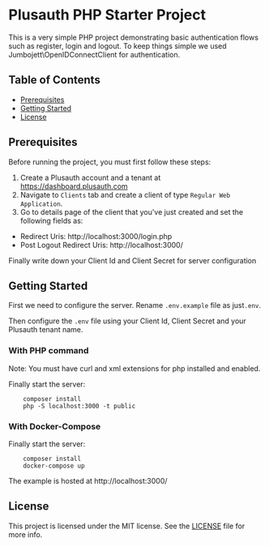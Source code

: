 # Plusauth PHP Starter Project



This is a very simple PHP project demonstrating basic authentication flows such as register, login and logout. To keep things simple we used Jumbojett\OpenIDConnectClient for authentication.


## Table of Contents

- [Prerequisites](#prerequisites)
- [Getting Started](#getting-started)
- [License](#license)

## Prerequisites
Before running the project, you must first follow these steps:

1) Create a Plusauth account and a tenant at https://dashboard.plusauth.com
2) Navigate to `Clients` tab and create a client of type `Regular Web Application`.
3) Go to details page of the client that you've just created and set the following fields as:
* Redirect Uris: http://localhost:3000/login.php
* Post Logout Redirect Uris: http://localhost:3000/


 Finally write down your Client Id and Client Secret for server configuration 
## Getting Started

First we need to configure the server. Rename `.env.example` file as just`.env`.

Then configure the `.env` file using your Client Id, Client Secret and your Plusauth tenant name.

### With PHP command
Note: You must have curl and xml extensions for php installed and enabled.

Finally start the server:

        composer install
        php -S localhost:3000 -t public

### With Docker-Compose

Finally start the server:

        composer install
        docker-compose up

The example is hosted at http://localhost:3000/

## License

This project is licensed under the MIT license. See the [LICENSE](LICENSE) file for more info.
